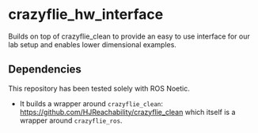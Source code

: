 # crazyflie_hw_interface
Builds on top of crazyflie_clean to provide an easy to use interface for our lab setup and enables lower dimensional examples.

## Dependencies
This repository has been tested solely with ROS Noetic.
- It builds a wrapper around `crazyflie_clean`: https://github.com/HJReachability/crazyflie_clean which itself is a wrapper around `crazyflie_ros`.
